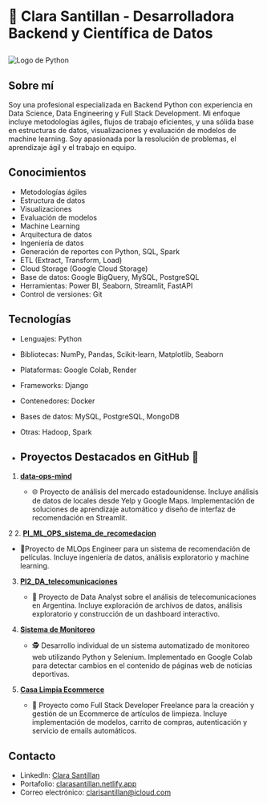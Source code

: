 # 🚀 Clara Santillan - Desarrolladora Backend y Científica de Datos<p align="center">
  
 
<img src="https://www.python.org/static/community_logos/python-logo-master-v3-TM.png" alt="Logo de Python">
</p>

## Sobre mí
Soy una profesional especializada en Backend Python con experiencia en Data Science, Data Engineering y Full Stack Development. Mi enfoque incluye metodologías ágiles, flujos de trabajo eficientes, y una sólida base en estructuras de datos, visualizaciones y evaluación de modelos de machine learning. Soy apasionada por la resolución de problemas, el aprendizaje ágil y el trabajo en equipo.

## Conocimientos
- Metodologías ágiles
- Estructura de datos
- Visualizaciones
- Evaluación de modelos
- Machine Learning
- Arquitectura de datos
- Ingeniería de datos
- Generación de reportes con Python, SQL, Spark
- ETL (Extract, Transform, Load)
- Cloud Storage (Google Cloud Storage)
- Base de datos: Google BigQuery, MySQL, PostgreSQL
- Herramientas: Power BI, Seaborn, Streamlit, FastAPI
- Control de versiones: Git

## Tecnologías
- Lenguajes: Python
- Bibliotecas: NumPy, Pandas, Scikit-learn, Matplotlib, Seaborn
- Plataformas: Google Colab, Render
- Frameworks: Django
- Contenedores: Docker
- Bases de datos: MySQL, PostgreSQL, MongoDB
- Otras: Hadoop, Spark


- ## Proyectos Destacados en GitHub 🌟

1. [**data-ops-mind**](https://github.com/Clarisantillan/data-ops-mind.git)

  
   - 🌐 Proyecto de análisis del mercado estadounidense. Incluye análisis de datos de locales desde Yelp y Google Maps. Implementación de soluciones de aprendizaje automático y diseño de interfaz de recomendación en Streamlit.



2
2. [**PI_ML_OPS_sistema_de_recomedacion**](https://github.com/Clarisantillan/PI_ML_OPS_sistema_de_recomedacion)

   
   - 🎥Proyecto de MLOps Engineer para un sistema de recomendación de películas. Incluye ingeniería de datos, análisis exploratorio y machine learning.

3. [**PI2_DA_telecomunicaciones**](https://github.com/Clarisantillan/PI2_DA_telecomunicaciones)
   - 📡 Proyecto de Data Analyst sobre el análisis de telecomunicaciones en Argentina. Incluye exploración de archivos de datos, análisis exploratorio y construcción de un dashboard interactivo.

4. [**Sistema de Monitoreo**](https://github.com/Clarisantillan/Sistema-Monitoreo)

  
   - 🕵️ Desarrollo individual de un sistema automatizado de monitoreo web utilizando Python y Selenium. Implementado en Google Colab para detectar cambios en el contenido de páginas web de noticias deportivas.

5. [**Casa Limpia Ecommerce**](https://github.com/Clarisantillan/Casa-Limpia-Ecommerce)

   
   - 🛒 Proyecto como Full Stack Developer Freelance para la creación y gestión de un Ecommerce de artículos de limpieza. Incluye implementación de modelos, carrito de compras, autenticación y servicio de emails automáticos.


## Contacto
- LinkedIn: [Clara Santillan](https://www.linkedin.com/in/clarasantillan/)
- Portafolio: [clarasantillan.netlify.app](https://clarasantillan.netlify.app)
- Correo electrónico: clarisantillan@icloud.com
